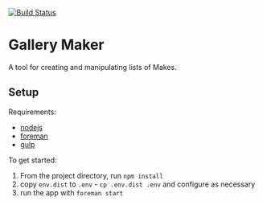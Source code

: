 [![Build Status](https://travis-ci.org/cadecairos/Gallery-Maker.png)](https://travis-ci.org/cadecairos/Gallery-Maker)


Gallery Maker
=============

A tool for creating and manipulating lists of Makes.

## Setup

Requirements:
* [nodejs](http://nodejs.org/)
* [foreman](http://ddollar.github.io/foreman/)
* [gulp](http://gulpjs.com/)

To get started:

1. From the project directory, run `npm install`
2. copy `env.dist` to `.env` - `cp .env.dist .env` and configure as necessary
3. run the app with `foreman start`
